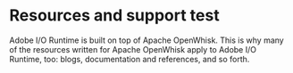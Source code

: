 <HeroSimple slots="heading, text" />

# Resources and support test

Adobe I/O Runtime is built on top of Apache OpenWhisk. This is why many of the resources written for Apache OpenWhisk apply to Adobe I/O Runtime, too: blogs, documentation and references, and so forth.

